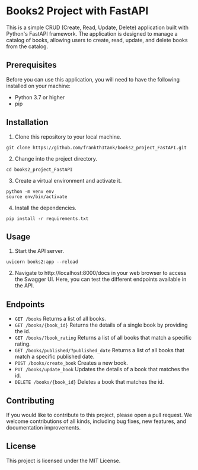 # Books2 Project with FastAPI
This is a simple CRUD (Create, Read, Update, Delete) application built with Python's FastAPI framework. The application is designed to manage a catalog of books, allowing users to create, read, update, and delete books from the catalog.

## Prerequisites
Before you can use this application, you will need to have the following installed on your machine:

- Python 3.7 or higher
- pip

## Installation
1. Clone this repository to your local machine.
```
git clone https://github.com/frankth3tank/books2_project_FastAPI.git
```
2. Change into the project directory.
```
cd books2_project_FastAPI
```
3. Create a virtual environment and activate it.
```
python -m venv env
source env/bin/activate
```
4. Install the dependencies.
```
pip install -r requirements.txt
```

## Usage
1. Start the API server.
```
uvicorn books2:app --reload
```
2. Navigate to http://localhost:8000/docs in your web browser to access the Swagger UI. Here, you can test the different endpoints available in the API.

## Endpoints
- `GET /books` Returns a list of all books.
- `GET /books/{book_id}` Returns the details of a single book by providing the id.
- `GET /books/?book_rating` Returns a list of all books that match a specific rating.
- `GET /books/published/?published_date` Returns a list of all books that match a specific published date.
- `POST /books/create_book` Creates a new book.
- `PUT /books/update_book` Updates the details of a book that matches the id.
- `DELETE /books/{book_id}` Deletes a book that matches the id.

## Contributing
If you would like to contribute to this project, please open a pull request. We welcome contributions of all kinds, including bug fixes, new features, and documentation improvements.

## License
This project is licensed under the MIT License.
